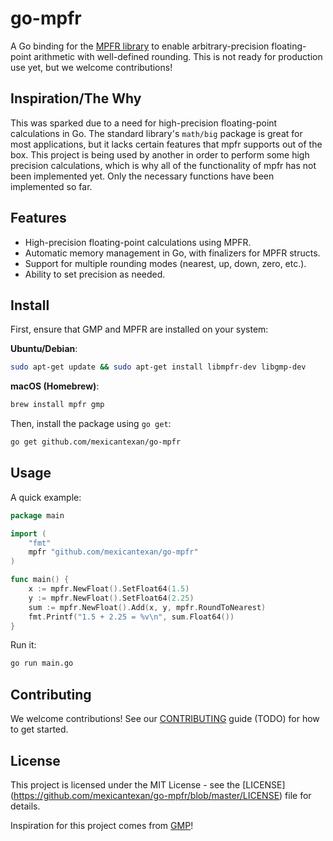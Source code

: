 # go-mpfr

A Go binding for the [MPFR library](https://www.mpfr.org/) to enable arbitrary-precision floating-point arithmetic with well-defined rounding. This is not ready for production use yet, but we welcome contributions!

## Inspiration/The Why
This was sparked due to a need for high-precision floating-point calculations in Go. The standard library's `math/big` package is great for most applications, but it lacks certain features that mpfr supports out of the box. This project is being used by another in order to perform some high precision calculations, which is why all of the functionality of mpfr has not been implemented yet. Only the necessary functions have been implemented so far.

## Features

- High-precision floating-point calculations using MPFR.
- Automatic memory management in Go, with finalizers for MPFR structs.
- Support for multiple rounding modes (nearest, up, down, zero, etc.).
- Ability to set precision as needed.

## Install

First, ensure that GMP and MPFR are installed on your system:

**Ubuntu/Debian**:
```bash
sudo apt-get update && sudo apt-get install libmpfr-dev libgmp-dev
```
**macOS (Homebrew)**:
```bash
brew install mpfr gmp
```

Then, install the package using `go get`:
```bash
go get github.com/mexicantexan/go-mpfr
```

## Usage

A quick example:

```go
package main

import (
	"fmt"
	mpfr "github.com/mexicantexan/go-mpfr"
)

func main() {
	x := mpfr.NewFloat().SetFloat64(1.5)
	y := mpfr.NewFloat().SetFloat64(2.25)
	sum := mpfr.NewFloat().Add(x, y, mpfr.RoundToNearest)
	fmt.Printf("1.5 + 2.25 = %v\n", sum.Float64())
}
```
Run it:
```bash
go run main.go
```

## Contributing
We welcome contributions! See our [CONTRIBUTING](https://github.com/mexicantexan/go-mpfr/blob/master/CONTRIBUTING.md) guide (TODO) for how to get started.

## License
This project is licensed under the MIT License - see the [LICENSE] (https://github.com/mexicantexan/go-mpfr/blob/master/LICENSE) file for details.

Inspiration for this project comes from [GMP](https://github.com/ncw/gmp)!
